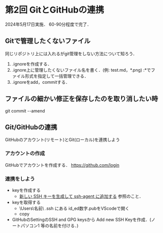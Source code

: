 # 第2回 GitとGitHubの連携

2024年5月17日実施．
60-90分程度で完了．

## Gitで管理したくないファイル
同じリポジトリ上には入れるがgit管理をしない方法について知ろう．
  1. .ignoreを作成する．
  2. .ignore上に管理したくないファイル名を書く．(例: test.md，*.png) :*でファイル形式を指定して一括管理できる．
  3. .ignoreをadd，commitする．


## ファイルの細かい修正を保存したのを取り消したい時
  git commit --amend



## Git/GitHubの連携

GitHubのアカウント(リモート)とGit(ローカル)を連携しよう

### アカウントの作成

GitHubでアカウントを作成する．
https://github.com/login


### 連携をしよう
- keyを作成する
  - [新しい SSH キーを生成して ssh-agent に追加する](https://docs.github.com/ja/authentication/connecting-to-github-with-ssh/generating-a-new-ssh-key-and-adding-it-to-the-ssh-agent) 参照のこと．
- keyを取得する
  - \Users\名前\ .ssh にある id_ed数字.pubをVScodeで開く
  - copy
- GitHubのSettingのSSH and GPG keysから Add new SSH Keyを作成．(ノートパソコン1 等の名前を付ける．)